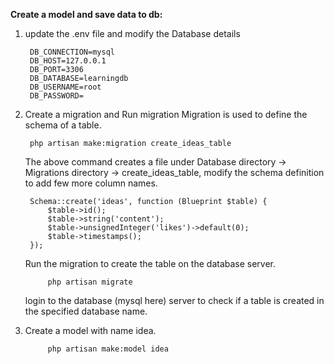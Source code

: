 **Create a model and save data to db:**
1. update the .env file and modify the Database details
           
        DB_CONNECTION=mysql
        DB_HOST=127.0.0.1
        DB_PORT=3306
        DB_DATABASE=learningdb
        DB_USERNAME=root
        DB_PASSWORD=
2. Create a migration and Run migration
    Migration is used to define the schema of a table.
   
        php artisan make:migration create_ideas_table
    The above command creates a file under Database directory -> Migrations directory -> create_ideas_table, modify the schema definition to add few more column names.
   
        Schema::create('ideas', function (Blueprint $table) {
            $table->id();
            $table->string('content');
            $table->unsignedInteger('likes')->default(0);
            $table->timestamps();
        });
    Run the migration to create the table on the database server.
   
            php artisan migrate
    login to the database (mysql here) server to check if a table is created in the specified database name.
   
3. Create a model with name idea.

            php artisan make:model idea
   
   
    

